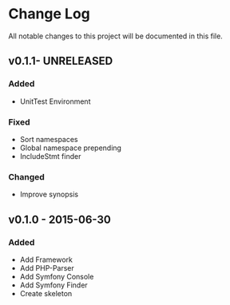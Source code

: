 # Change Log
All notable changes to this project will be documented in this file.

## v0.1.1- UNRELEASED
### Added
- UnitTest Environment

### Fixed
- Sort namespaces
- Global namespace prepending
- IncludeStmt finder

### Changed
- Improve synopsis

## v0.1.0 - 2015-06-30
### Added
- Add Framework
- Add PHP-Parser
- Add Symfony Console
- Add Symfony Finder
- Create skeleton
